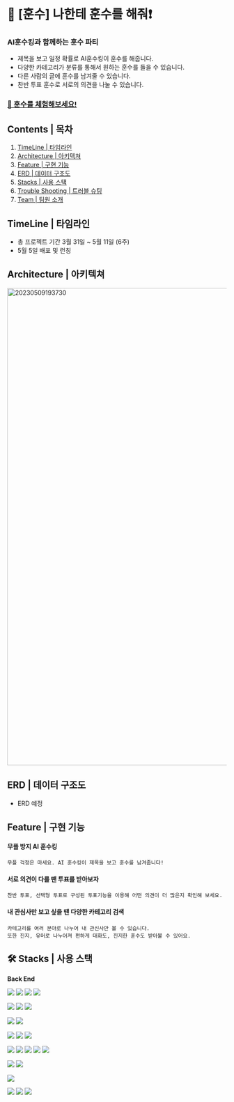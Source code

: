 
# 🔔 [훈수] 나한테 훈수를 해줘❗

###  AI훈수킹과 함께하는 훈수 파티


- 제목을 보고 일정 확률로 AI훈수킹이 훈수를 해줍니다.
- 다양한 카테고리가 분류를 통해서 원하는 훈수를 들을 수 있습니다.
- 다른 사람의 글에 훈수를 남겨줄 수 있습니다.
- 찬반 투표 훈수로 서로의 의견을 나눌 수 있습니다.

### [📌 훈수를 체험해보세요!](https://hoonsoo.net/)  

## Contents | 목차
1. [TimeLine | 타임라인](#-timeline-|-타임라인)
2. [Architecture | 아키텍쳐](#-architecture-|-아키텍쳐)
3. [Feature | 구현 기능](#-feature-|-구현-기능)
4. [ERD | 데이터 구조도](#-erd-|-데이터-구조도)
5. [Stacks | 사용 스택](#-stacks-|-사용-스택)
6. [Trouble Shooting | 트러블 슈팅](#-trouble-shooting-|-트러블-슈팅)
8. [Team | 팀원 소개](#-who-made-it-|-팀원-소개)

## TimeLine | 타임라인
- 총 프로젝트 기간 3월 31일 ~ 5월 11일 (6주)
- 5월 5일 배포 및 런칭

## Architecture | 아키텍쳐

<img width="1096" alt="20230509193730" src="https://github.com/project-group8/newJeans/assets/124944568/f5274200-44a6-458d-ae4f-c4a50858a58e">

## ERD | 데이터 구조도
- ERD 예정

## Feature | 구현 기능

#### 무플 방지 AI 훈수킹
  ```
  무플 걱정은 마세요. AI 훈수킹이 제목을 보고 훈수를 남겨줍니다!
  ```
#### 서로 의견이 다를 땐 투표를 받아보자
  ```
  찬반 투표, 선택형 투표로 구성된 투표기능을 이용해 어떤 의견이 더 많은지 확인해 보세요.
  ```
#### 내 관심사만 보고 싶을 땐 다양한 카테고리 검색
  ```
  카테고리를 여러 분야로 나누어 내 관신사만 볼 수 있습니다.
  또한 진지, 유머로 나누어져 편하게 대화도, 진지한 훈수도 받아볼 수 있어요.
  ```

## 🛠️ Stacks | 사용 스택

**Back End**

<img src="https://img.shields.io/badge/TYPESCRIPT-3178C6?style=for-the-badge&logo=Typescript&logoColor=black"> <img src="https://img.shields.io/badge/nestjs-E0234E?style=for-the-badge&logo=nestjs&logoColor=white"> <img src="https://img.shields.io/badge/NODE.JS-339933?style=for-the-badge&logo=NODE.JS&logoColor=black"> <img src="https://img.shields.io/badge/EXPRESS-000000?style=for-the-badge&logo=Express&logoColor=white">

<img src="https://img.shields.io/badge/redis-DC382D?style=for-the-badge&logo=redis&logoColor=white"> <img src="https://img.shields.io/badge/MYSQL-4479A1?style=for-the-badge&logo=MYSQL&logoColor=white"> <img src="https://img.shields.io/badge/SEQUELIZE-52B0E7?style=for-the-badge&logo=SEQUELIZE&logoColor=white"> 

<img src="https://img.shields.io/badge/AMAZON S3-569A31?style=for-the-badge&logo=AMAZON S3&logoColor=white"> <img src="https://img.shields.io/badge/AMAZON EC2-ff9900?style=for-the-badge&logo=AMAZON EC2&logoColor=white">

<img src="https://img.shields.io/badge/jenkins-D24939?style=for-the-badge&logo=jenkins&logoColor=white"> <img src="https://img.shields.io/badge/githubactions-2088FF?style=for-the-badge&logo=githubactions&logoColor=white"> <img src="https://img.shields.io/badge/docker-2496ED?style=for-the-badge&logo=docker&logoColor=white">

<img src="https://img.shields.io/badge/openai-412991?style=for-the-badge&logo=openai&logoColor=white"> <img src="https://img.shields.io/badge/MULTER-F46519?style=for-the-badge&logo=MULTER&logoColor=white"> <img src="https://img.shields.io/badge/AXIOS-5A29E4?style=for-the-badge&logo=AXIOS&logoColor=white"> <img src="https://img.shields.io/badge/PM2-2B037A?style=for-the-badge&logo=PM2&logoColor=white"> <img src="https://img.shields.io/badge/NGINX-009639?style=for-the-badge&logo=NGINX&logoColor=white">

<img src="https://img.shields.io/badge/jest-C21325?style=for-the-badge&logo=jest&logoColor=white"> <img src="https://img.shields.io/badge/amazoncloudwatch-FF4F8B?style=for-the-badge&logo=amazoncloudwatch&logoColor=white">

<img src="https://img.shields.io/badge/JWT-000000?style=for-the-badge&logo=JSON Web Tokens&logoColor=white"> 

<img src="https://img.shields.io/badge/slack-4A154B?style=for-the-badge&logo=slack&logoColor=white"> <img src="https://img.shields.io/badge/Github-181717?style=for-the-badge&logo=GITHUB&logoColor=white"> <img src="https://img.shields.io/badge/VISUAL STUDIO CODE-007ACC?style=for-the-badge&logo=VISUAL STUDIO CODE&logoColor=white">















<br/>




